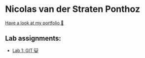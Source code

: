 # Nicolas van der Straten Ponthoz

[Have a look at my portfolio 🤘](https://github.com/nicolasvdsp/2imd-webtechadvanced-portfolio)


## Lab assignments:

* [Lab 1: GIT 😺](https://github.com/nicolasvdsp/2imd-webtechadvanced-portfolio/tree/main/lab1)
